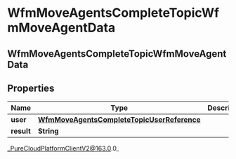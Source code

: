 # WfmMoveAgentsCompleteTopicWfmMoveAgentData

## WfmMoveAgentsCompleteTopicWfmMoveAgentData

## Properties

|Name | Type | Description | Notes|
|------------ | ------------- | ------------- | -------------|
| **user** | [**WfmMoveAgentsCompleteTopicUserReference**](WfmMoveAgentsCompleteTopicUserReference) |  | [optional] |
| **result** | **String** |  | [optional] |



_PureCloudPlatformClientV2@163.0.0_
